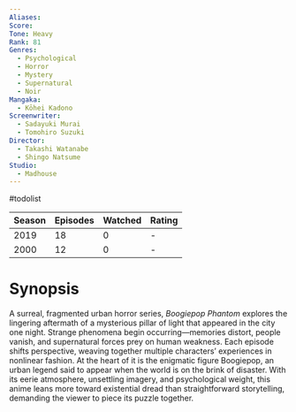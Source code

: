 ```yaml
---
Aliases:
Score:
Tone: Heavy
Rank: 81
Genres:
  - Psychological
  - Horror
  - Mystery
  - Supernatural
  - Noir
Mangaka:
  - Kōhei Kadono
Screenwriter:
  - Sadayuki Murai
  - Tomohiro Suzuki
Director:
  - Takashi Watanabe
  - Shingo Natsume
Studio:
  - Madhouse
---
```

#todolist 

Season|Episodes|Watched|Rating
---|---|---|---
2019|18|0|-
2000|12|0|-
# Synopsis
A surreal, fragmented urban horror series, _Boogiepop Phantom_ explores the lingering aftermath of a mysterious pillar of light that appeared in the city one night. Strange phenomena begin occurring—memories distort, people vanish, and supernatural forces prey on human weakness. Each episode shifts perspective, weaving together multiple characters’ experiences in nonlinear fashion. At the heart of it is the enigmatic figure Boogiepop, an urban legend said to appear when the world is on the brink of disaster. With its eerie atmosphere, unsettling imagery, and psychological weight, this anime leans more toward existential dread than straightforward storytelling, demanding the viewer to piece its puzzle together.